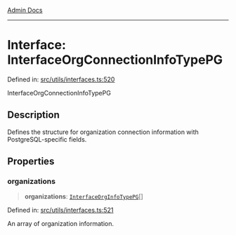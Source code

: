 [Admin Docs](/)

***

# Interface: InterfaceOrgConnectionInfoTypePG

Defined in: [src/utils/interfaces.ts:520](https://github.com/PalisadoesFoundation/talawa-admin/blob/main/src/utils/interfaces.ts#L520)

InterfaceOrgConnectionInfoTypePG

## Description

Defines the structure for organization connection information with PostgreSQL-specific fields.

## Properties

### organizations

> **organizations**: [`InterfaceOrgInfoTypePG`](InterfaceOrgInfoTypePG.md)[]

Defined in: [src/utils/interfaces.ts:521](https://github.com/PalisadoesFoundation/talawa-admin/blob/main/src/utils/interfaces.ts#L521)

An array of organization information.
